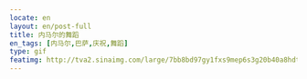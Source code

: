 ```yaml
---
locate: en
layout: en/post-full
title: 内马尔的舞蹈
en_tags: [内马尔,巴萨,庆祝,舞蹈]
type: gif
featimg: http://tva2.sinaimg.com/large/7bb8bd97gy1fxs9mep6s3g20b40a8hdt.gif
---
```

